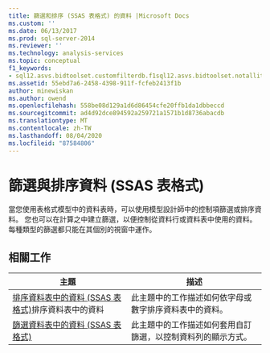 ```yaml
---
title: 篩選和排序 (SSAS 表格式) 的資料 |Microsoft Docs
ms.custom: ''
ms.date: 06/13/2017
ms.prod: sql-server-2014
ms.reviewer: ''
ms.technology: analysis-services
ms.topic: conceptual
f1_keywords:
- sql12.asvs.bidtoolset.customfilterdb.f1sql12.asvs.bidtoolset.notallitemsshowing.f1sql12.asvs.bidtoolset.autofiltermenu.f1
ms.assetid: 55ebd7a6-2458-4398-911f-fcfeb2413f1b
author: minewiskan
ms.author: owend
ms.openlocfilehash: 558be08d129a1d6d86454cfe20ffb1da1dbbeccd
ms.sourcegitcommit: ad4d92dce894592a259721a1571b1d8736abacdb
ms.translationtype: MT
ms.contentlocale: zh-TW
ms.lasthandoff: 08/04/2020
ms.locfileid: "87584806"
---
```

# <a name="filter-and-sort-data-ssas-tabular"></a>篩選與排序資料 (SSAS 表格式)
  當您使用表格式模型中的資料表時，可以使用模型設計師中的控制項篩選或排序資料。 您也可以在計算之中建立篩選，以便控制從資料行或資料表中使用的資料。 每種類型的篩選都只能在其個別的視窗中運作。  
  
## <a name="related-tasks"></a>相關工作  
  
|主題|描述|  
|-----------|-----------------|  
|[排序資料表中的資料 &#40;SSAS 表格式&#41;](tabular-models/sort-data-in-a-table-ssas-tabular.md)排序資料表中的資料|此主題中的工作描述如何依字母或數字排序資料表中的資料。|  
|[篩選資料表中的資料 &#40;SSAS 表格式&#41;](tabular-models/filter-data-in-a-table-ssas-tabular.md)|此主題中的工作描述如何套用自訂篩選，以控制資料列的顯示方式。|  
  
  
